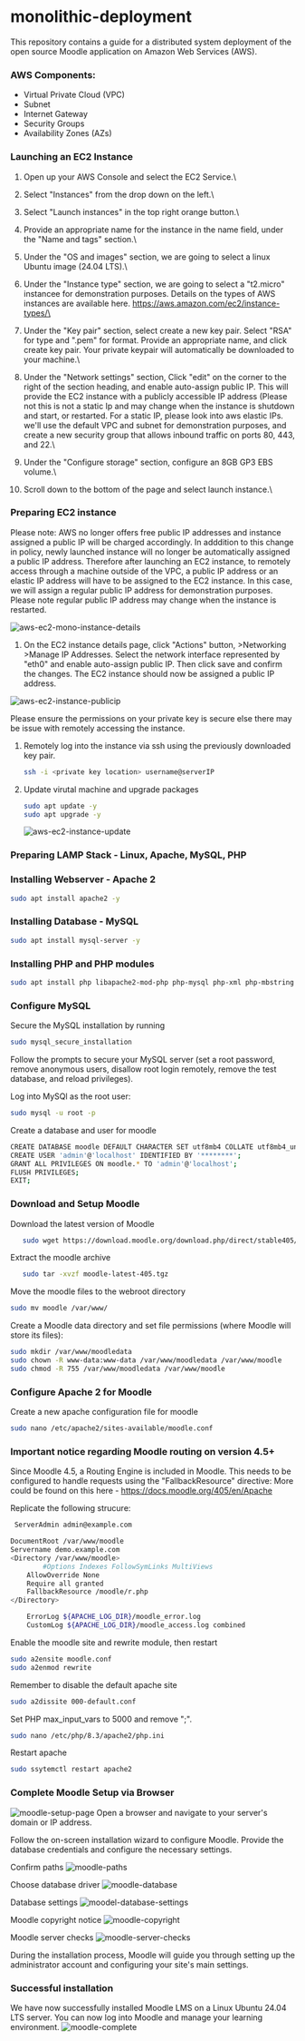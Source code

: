 # monolithic-deployment
This repository contains a guide for a distributed system deployment of the open source Moodle application on Amazon Web Services (AWS).

### AWS Components:
- Virtual Private Cloud (VPC)
- Subnet
- Internet Gateway
- Security Groups
- Availability Zones (AZs)

### Launching an EC2 Instance
1. Open up your AWS Console and select the EC2 Service.\
2. Select "Instances" from the drop down on the left.\
3. Select "Launch instances" in the top right orange button.\
4. Provide an appropriate name for the instance in the name field, under the "Name and tags" section.\
5. Under the "OS and images" section, we are going to select a linux Ubuntu image (24.04 LTS).\
6. Under the "Instance type" section, we are going to select a "t2.micro" instancee for demonstration purposes. Details on the types of AWS instances are available here.
https://aws.amazon.com/ec2/instance-types/\

7. Under the "Key pair" section, select create a new key pair. Select "RSA" for type and ".pem" for format. Provide an appropriate name, and click create key pair. Your private keypair will automatically be downloaded to your machine.\
8. Under the "Network settings" section, Click "edit" on the corner to the right of the section heading, and enable auto-assign public IP. This will provide the EC2 instance with a publicly accessible IP address (Please not this is not a static Ip and may change when the instance is shutdown and start, or restarted. For a static IP, please look into aws elastic IPs. we'll use the default VPC and subnet for demonstration purposes, and create a new security group that allows inbound traffic on ports 80, 443, and 22.\
9. Under the "Configure storage" section, configure an 8GB GP3 EBS volume.\
10. Scroll down to the bottom of the page and select launch instance.\

### Preparing EC2 instance

Please note:
AWS no longer offers free public IP addresses and instance assigned a public IP will be charged accordingly. In adddition to this change in policy, newly launched instance will no longer be automatically assigned a public IP address. Therefore after launching an EC2 instance, to remotely access through a machine outside of the VPC, a public IP address or an elastic IP address will have to be assigned to the EC2 instance. In this case, we will assign a regular public IP address for demonstration purposes. Please note regular public IP address may change when the instance is restarted.

![aws-ec2-mono-instance-details](https://github.com/user-attachments/assets/e275cfb2-4945-42f4-b927-1efc0bdeb00f)

1. On the EC2 instance details page, click "Actions" button, >Networking >Manage IP Addresses. Select the network interface represented by "eth0" and enable auto-assign public IP. Then click save and confirm the changes. The EC2 instance should now be assigned a public IP address.

![aws-ec2-instance-publicip](https://github.com/user-attachments/assets/77204e88-1925-4049-8f33-4b7b7bde1cb3)

Please ensure the permissions on your private key is secure else there may be issue with remotely accessing the instance.

1. Remotely log into the instance via ssh using the previously downloaded key pair.
   ```bash
   ssh -i <private key location> username@serverIP
   ```
2. Update virutal machine and upgrade packages
      ```bash
      sudo apt update -y
      sudo apt upgrade -y
      ```
      ![aws-ec2-instance-update](https://github.com/user-attachments/assets/19fce26a-e460-4e12-b0fd-7edf7dc35731)

### Preparing LAMP Stack - Linux, Apache, MySQL, PHP

### Installing Webserver - Apache 2
   ```bash
   sudo apt install apache2 -y
   ```
### Installing Database - MySQL
   ```bash
   sudo apt install mysql-server -y
   ```
### Installing PHP and PHP modules
   ```bash
   sudo apt install php libapache2-mod-php php-mysql php-xml php-mbstring php-zip php-intl php-gd php-curl php-soap -y
   ```
### Configure MySQL
Secure the MySQL installation by running
   ```bash
   sudo mysql_secure_installation
   ```
Follow the prompts to secure your MySQL server (set a root password, remove anonymous users, disallow root login remotely, remove the test database, and reload privileges).

Log into MySQl as the root user:
   ```bash
   sudo mysql -u root -p
   ```
Create a database and user for moodle
   ```bash
   CREATE DATABASE moodle DEFAULT CHARACTER SET utf8mb4 COLLATE utf8mb4_unicode_ci;
   CREATE USER 'admin'@'localhost' IDENTIFIED BY '********';
   GRANT ALL PRIVILEGES ON moodle.* TO 'admin'@'localhost';
   FLUSH PRIVILEGES;
   EXIT;
   ```
### Download and Setup Moodle
Download the latest version of Moodle
```bash
   sudo wget https://download.moodle.org/download.php/direct/stable405/moodle-latest-405.tgz
```

Extract the moodle archive
```bash
   sudo tar -xvzf moodle-latest-405.tgz
```

Move the moodle files to the webroot directory
```bash
sudo mv moodle /var/www/
```

Create a Moodle data directory and set file permissions (where Moodle will store its files):
```bash
sudo mkdir /var/www/moodledata
sudo chown -R www-data:www-data /var/www/moodledata /var/www/moodle
sudo chmod -R 755 /var/www/moodledata /var/www/moodle
```

### Configure Apache 2 for Moodle
Create a new apache configuration file for moodle
```bash
sudo nano /etc/apache2/sites-available/moodle.conf
```

### Important notice regarding Moodle routing on version 4.5+
Since Moodle 4.5, a Routing Engine is included in Moodle. This needs to be configured to handle requests using the "FallbackResource" directive:
More could be found on this here - https://docs.moodle.org/405/en/Apache

Replicate the following strucure:
```bash
 ServerAdmin admin@example.com

DocumentRoot /var/www/moodle
Servername demo.example.com
<Directory /var/www/moodle>
        #Options Indexes FollowSymLinks MultiViews
    AllowOverride None
    Require all granted
    FallbackResource /moodle/r.php
</Directory>

    ErrorLog ${APACHE_LOG_DIR}/moodle_error.log
    CustomLog ${APACHE_LOG_DIR}/moodle_access.log combined

```

Enable the moodle site and rewrite module, then restart
```bash
sudo a2ensite moodle.conf
sudo a2enmod rewrite
```

Remember to disable the default apache site
```bash
sudo a2dissite 000-default.conf
```
Set PHP max_input_vars to 5000 and remove ";".
```bash
sudo nano /etc/php/8.3/apache2/php.ini
```

Restart apache
```bash
sudo ssytemctl restart apache2
```
### Complete Moodle Setup via Browser
![moodle-setup-page](https://github.com/user-attachments/assets/434be730-baf7-4c3c-ac47-c64ded2cdac1)
Open a browser and navigate to your server's domain or IP address.

Follow the on-screen installation wizard to configure Moodle. Provide the database credentials and configure the necessary settings.

Confirm paths
![moodle-paths](https://github.com/user-attachments/assets/374ef2e4-5130-4a34-961f-de7f765580d9)

Choose database driver
![moodle-database](https://github.com/user-attachments/assets/47f758eb-2a18-4b86-a0e8-ac785548701b)

Database settings
![moodel-database-settings](https://github.com/user-attachments/assets/3f74a58a-da17-4ecd-8c64-1e5705f32764)

Moodle copyright notice
![moodle-copyright](https://github.com/user-attachments/assets/7df0c049-cd22-450b-b744-a99b035ab517)

Moodle server checks
![moodle-server-checks](https://github.com/user-attachments/assets/112dd500-1646-4a4d-a8c3-1d29ea70b3ae)


During the installation process, Moodle will guide you through setting up the administrator account and configuring your site's main settings.

### Successful installation
We have now successfully installed Moodle LMS on a Linux Ubuntu 24.04 LTS server. You can now log into Moodle and manage your learning environment.
![moodle-complete](https://github.com/user-attachments/assets/6ef3161a-5390-4220-937d-44332dbdcff0)





